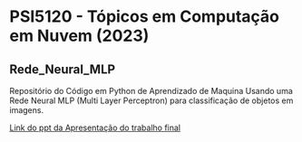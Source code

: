 # PSI5120 - Tópicos em Computação em Nuvem (2023)

## Rede_Neural_MLP
Repositório do Código em Python de Aprendizado de Maquina Usando uma Rede Neural MLP (Multi Layer Perceptron) para 
classificação de objetos em imagens.

[Link do ppt da Apresentação do trabalho final ](https://github.com/ruan-math/Rede_Neural_MLP/blob/main/Computa%C3%A7%C3%A3o%20em%20nuvem%20para%20aprendizado%20de%20m%C3%A1quina.pdf)
